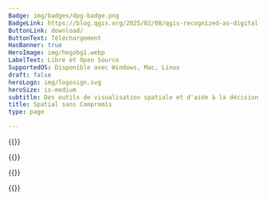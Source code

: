 ```yaml
---
Badge: img/badges/dpg-badge.png
BadgeLink: https://blog.qgis.org/2025/02/08/qgis-recognized-as-digital-public-good/
ButtonLink: download/
ButtonText: Téléchargement
HasBanner: true
HeroImage: img/hegobg1.webp
LabelText: Libre et Open Source
SupportedOS: Disponible avec Windows, Mac, Linux
draft: false
heroLogo: img/logosign.svg
heroSize: is-medium
subtitle: Des outils de visualisation spatiale et d'aide à la décision pour tous
title: Spatial sans Compromis
type: page

---
```

{{<feature title="Créer des cartes" text="Explorez les fonctionnalités de conception cartographique exceptionnelles de QGIS pour créer des cartes remarquables pour les supports de bureau, mobiles, cloud et médias imprimés." col-title-1="Class-leading cartography" col-text-1="Experience QGIS's extensive set of design options to bring your maps to life." col-title-2="Professional map production" col-text-2="Use the intuitive layout designer to produce high-quality, large-format print maps." col-title-3="Powerful reporting tools" col-text-3="Create atlases and reports including maps and tabular content." img="img/main-create.webp" order=1 >}}

{{<feature title="Editer des couches" text="Exploitez les capacités inégalées des puissants outils de numérisation et de construction." col-title-1="Exceptional digitizing proficiency" col-text-1="Craft and edit points, lines, polygons, and meshes with precision." col-title-2="Advanced construction tools" col-text-2="Build geometries with curves, CAD-like tools, and an extensive range of geometry transformations." col-title-3="Highly customizable forms" col-text-3="Create user-friendly forms using our form designer." img="img/main-edit.webp" order=2 >}}

{{<feature title="Traiter et analyser" text="Bénéficiez d’outils d’analyse de pointe parfaitement intégrés à notre boîte à outils." col-title-1="Comprehensive analysis toolset" col-text-1="Uncover insights from your data with our comprehensive array of analysis tools." col-title-2="Automated analysis workflows" col-text-2="Visually combine analysis tools to create easily reproducible workflows." col-title-3="Extensible analysis environment" col-text-3="Explore a diverse ecosystem of third-party analysis tools for expanded capabilities." img="img/main-analyze.webp" order=3 >}}

{{<feature title="Partager des cartes" text="QGIS fournit une plate-forme d'accès égal pour que chacun puisse partager ses résultats." col-title-1="Industry-leading format support" col-text-1="Conquer data integration challenges with support for various data sources and formats." col-title-2="Standards and interoperability" col-text-2="Amplify your impact by exploring, utilizing, and creating web services based on industry standards." col-title-3="Publish your work" col-text-3="Extend QGIS to the cloud and mobile devices for wider accessibility." img="img/main-share.webp" order=4 >}}
